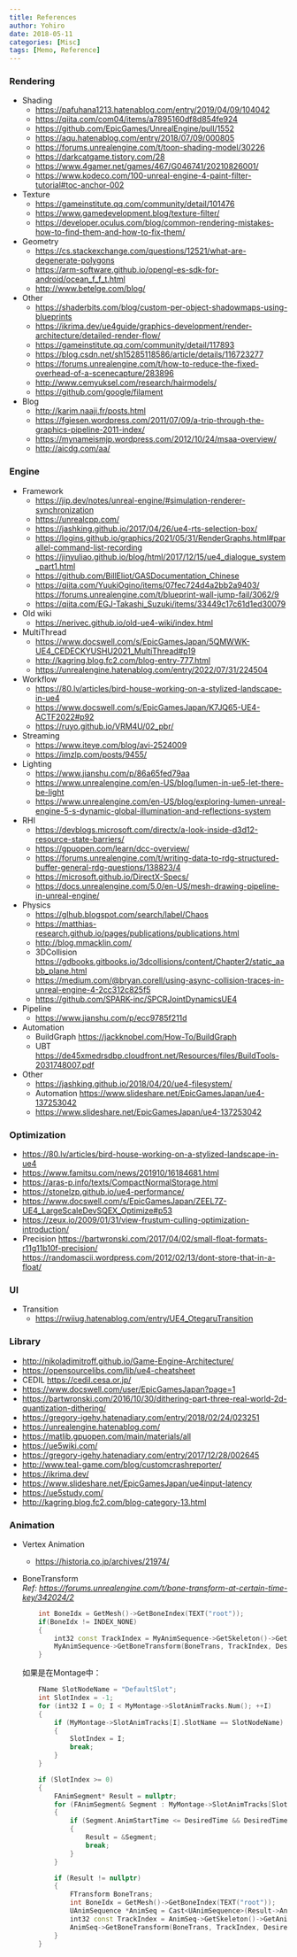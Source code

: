```yaml
---
title: References
author: Yohiro
date: 2018-05-11
categories: [Misc]
tags: [Memo, Reference]
---
```


### Rendering
 - Shading
    * https://pafuhana1213.hatenablog.com/entry/2019/04/09/104042
    * https://qiita.com/com04/items/a7895160df8d854fe924
    * https://github.com/EpicGames/UnrealEngine/pull/1552
    * https://aqu.hatenablog.com/entry/2018/07/09/000805
    * https://forums.unrealengine.com/t/toon-shading-model/30226
  	* https://darkcatgame.tistory.com/28
  	* https://www.4gamer.net/games/467/G046741/20210826001/
  	* https://www.kodeco.com/100-unreal-engine-4-paint-filter-tutorial#toc-anchor-002
 - Texture
    * https://gameinstitute.qq.com/community/detail/101476
    * https://www.gamedevelopment.blog/texture-filter/
    * https://developer.oculus.com/blog/common-rendering-mistakes-how-to-find-them-and-how-to-fix-them/
 - Geometry
    * https://cs.stackexchange.com/questions/12521/what-are-degenerate-polygons
    * https://arm-software.github.io/opengl-es-sdk-for-android/ocean_f_f_t.html
    * http://www.betelge.com/blog/
 - Other
    * https://shaderbits.com/blog/custom-per-object-shadowmaps-using-blueprints
    * https://ikrima.dev/ue4guide/graphics-development/render-architecture/detailed-render-flow/
    * https://gameinstitute.qq.com/community/detail/117893
    * https://blog.csdn.net/sh15285118586/article/details/116723277
    * https://forums.unrealengine.com/t/how-to-reduce-the-fixed-overhead-of-a-scenecapture/283896
    * http://www.cemyuksel.com/research/hairmodels/
  	* https://github.com/google/filament
  - Blog
    * http://karim.naaji.fr/posts.html
  	* https://fgiesen.wordpress.com/2011/07/09/a-trip-through-the-graphics-pipeline-2011-index/
    * https://mynameismjp.wordpress.com/2012/10/24/msaa-overview/
    * http://aicdg.com/aa/

### Engine
  - Framework
    * https://jip.dev/notes/unreal-engine/#simulation-renderer-synchronization
    * https://unrealcpp.com/
    * https://jashking.github.io/2017/04/26/ue4-rts-selection-box/
    * https://logins.github.io/graphics/2021/05/31/RenderGraphs.html#parallel-command-list-recording
    * https://jinyuliao.github.io/blog/html/2017/12/15/ue4_dialogue_system_part1.html
  	* https://github.com/BillEliot/GASDocumentation_Chinese
  	* https://qiita.com/YuukiOgino/items/07fec724d4a2bb2a9403/ https://forums.unrealengine.com/t/blueprint-wall-jump-fail/3062/9
  	* https://qiita.com/EGJ-Takashi_Suzuki/items/33449c17c61d1ed30079
  - Old wiki
    * https://nerivec.github.io/old-ue4-wiki/index.html
  - MultiThread
    * https://www.docswell.com/s/EpicGamesJapan/5QMWWK-UE4_CEDECKYUSHU2021_MultiThread#p19
    * http://kagring.blog.fc2.com/blog-entry-777.html
    * https://unrealengine.hatenablog.com/entry/2022/07/31/224504
  - Workflow
    * https://80.lv/articles/bird-house-working-on-a-stylized-landscape-in-ue4
    * https://www.docswell.com/s/EpicGamesJapan/K7JQ65-UE4-ACTF2022#p92
    * https://ruyo.github.io/VRM4U/02_pbr/
  - Streaming
    * https://www.iteye.com/blog/avi-2524009
    * https://imzlp.com/posts/9455/
  - Lighting
    * https://www.jianshu.com/p/86a65fed79aa
    * https://www.unrealengine.com/en-US/blog/lumen-in-ue5-let-there-be-light
    * https://www.unrealengine.com/en-US/blog/exploring-lumen-unreal-engine-5-s-dynamic-global-illumination-and-reflections-system
  - RHI
    * https://devblogs.microsoft.com/directx/a-look-inside-d3d12-resource-state-barriers/
    * https://gpuopen.com/learn/dcc-overview/
    * https://forums.unrealengine.com/t/writing-data-to-rdg-structured-buffer-general-rdg-questions/138823/4
    * https://microsoft.github.io/DirectX-Specs/
    * https://docs.unrealengine.com/5.0/en-US/mesh-drawing-pipeline-in-unreal-engine/
  - Physics
    * https://glhub.blogspot.com/search/label/Chaos
    * https://matthias-research.github.io/pages/publications/publications.html
    * http://blog.mmacklin.com/
  	* 3DCollision https://gdbooks.gitbooks.io/3dcollisions/content/Chapter2/static_aabb_plane.html
  	* https://medium.com/@bryan.corell/using-async-collision-traces-in-unreal-engine-4-2cc312c825f5
    * https://github.com/SPARK-inc/SPCRJointDynamicsUE4
  - Pipeline
    * https://www.jianshu.com/p/ecc9785f211d
  - Automation
    * BuildGraph https://jackknobel.com/How-To/BuildGraph
    * UBT https://de45xmedrsdbp.cloudfront.net/Resources/files/BuildTools-2031748007.pdf
  - Other
    * https://jashking.github.io/2018/04/20/ue4-filesystem/
    * Automation https://www.slideshare.net/EpicGamesJapan/ue4-137253042
    * https://www.slideshare.net/EpicGamesJapan/ue4-137253042
### Optimization
  - https://80.lv/articles/bird-house-working-on-a-stylized-landscape-in-ue4
  - https://www.famitsu.com/news/201910/16184681.html
  - https://aras-p.info/texts/CompactNormalStorage.html
  - https://stonelzp.github.io/ue4-performance/
  - https://www.docswell.com/s/EpicGamesJapan/ZEEL7Z-UE4_LargeScaleDevSQEX_Optimize#p53
  - https://zeux.io/2009/01/31/view-frustum-culling-optimization-introduction/
  - Precision
    https://bartwronski.com/2017/04/02/small-float-formats-r11g11b10f-precision/
    https://randomascii.wordpress.com/2012/02/13/dont-store-that-in-a-float/
  
### UI
 - Transition
    * https://rwiiug.hatenablog.com/entry/UE4_OtegaruTransition

### Library
 - http://nikoladimitroff.github.io/Game-Engine-Architecture/
 - https://opensourcelibs.com/lib/ue4-cheatsheet
 - CEDIL https://cedil.cesa.or.jp/
 - https://www.docswell.com/user/EpicGamesJapan?page=1
 - https://bartwronski.com/2016/10/30/dithering-part-three-real-world-2d-quantization-dithering/
 - https://gregory-igehy.hatenadiary.com/entry/2018/02/24/023251
 - https://unrealengine.hatenablog.com/
 - https://matlib.gpuopen.com/main/materials/all
 - https://ue5wiki.com/
 - https://gregory-igehy.hatenadiary.com/entry/2017/12/28/002645
 - http://www.teal-game.com/blog/customcrashreporter/
 - https://ikrima.dev/
 - https://www.slideshare.net/EpicGamesJapan/ue4input-latency
 - https://ue5study.com/
 - http://kagring.blog.fc2.com/blog-category-13.html

### Animation
- Vertex Animation
   * https://historia.co.jp/archives/21974/
- BoneTransform        
    *Ref: https://forums.unrealengine.com/t/bone-transform-at-certain-time-key/342024/2*
        
    ```cpp
        int BoneIdx = GetMesh()->GetBoneIndex(TEXT("root"));
        if(BoneIdx != INDEX_NONE)
        {
            int32 const TrackIndex = MyAnimSequence->GetSkeleton()->GetAnimationTrackIndex(BoneIdx, MyAnimSequence);
            MyAnimSequence->GetBoneTransform(BoneTrans, TrackIndex, DesiredTime, true);
        }
    ```
    如果是在Montage中：
    ```cpp
        FName SlotNodeName = "DefaultSlot";
        int SlotIndex = -1;
        for (int32 I = 0; I < MyMontage->SlotAnimTracks.Num(); ++I)
        {
            if (MyMontage->SlotAnimTracks[I].SlotName == SlotNodeName)
            {
                SlotIndex = I;
                break;
            }
        }

        if (SlotIndex >= 0)
        {
            FAnimSegment* Result = nullptr;
            for (FAnimSegment& Segment : MyMontage->SlotAnimTracks[SlotIndex].AnimTrack.AnimSegments)
            {
                if (Segment.AnimStartTime <= DesiredTime && DesiredTime <= Segment.StartPos + Segment.GetLength())
                {
                    Result = &Segment;
                    break;
                }
            }

            if (Result != nullptr)
            {
                FTransform BoneTrans;
                int BoneIdx = GetMesh()->GetBoneIndex(TEXT("root"));
                UAnimSequence *AnimSeq = Cast<UAnimSequence>(Result->AnimReference);
                int32 const TrackIndex = AnimSeq->GetSkeleton()->GetAnimationTrackIndex(BoneIdx, AnimSeq);
                AnimSeq->GetBoneTransform(BoneTrans, TrackIndex, DesiredTime, true);
            }
        }
    ```

